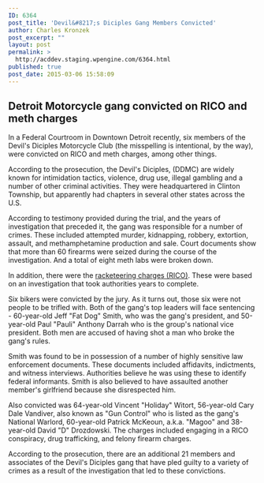 ```yaml
---
ID: 6364
post_title: 'Devil&#8217;s Diciples Gang Members Convicted'
author: Charles Kronzek
post_excerpt: ""
layout: post
permalink: >
  http://acddev.staging.wpengine.com/6364.html
published: true
post_date: 2015-03-06 15:58:09
---
```

<h2>Detroit Motorcycle gang convicted on RICO and meth charges</h2>
In a Federal Courtroom in Downtown Detroit recently, six members of the Devil's Diciples Motorcycle Club (the misspelling is intentional, by the way), were convicted on RICO and meth charges, among other things.

According to the prosecution, the Devil's Diciples, (DDMC) are widely known for intimidation tactics, violence, drug use, illegal gambling and a number of other criminal activities. They were headquartered in Clinton Township, but apparently had chapters in several other states across the U.S.<!--more-->

According to testimony provided during the trial, and the years of investigation that preceded it, the gang was responsible for a number of crimes. These included attempted murder, kidnapping, robbery, extortion, assault, and methamphetamine production and sale. Court documents show that more than 60 firearms were seized during the course of the investigation. And a total of eight meth labs were broken down.

In addition, there were the <a title="Federal RICO Violations Attorneys – Michigan CCE Lawyers" href="http://acddev.staging.wpengine.com/federal-rico-violations-attorneys-michigan-cce-lawyers" target="_blank">racketeering charges (RICO)</a>. These were based on an investigation that took authorities years to complete.

Six bikers were convicted by the jury. As it turns out, those six were not people to be trifled with. Both of the gang's top leaders will face sentencing - 60-year-old Jeff "Fat Dog" Smith, who was the gang's president, and 50-year-old Paul "Pauli" Anthony Darrah who is the group's national vice president. Both men are accused of having shot a man who broke the gang's rules.

Smith was found to be in possession of a number of highly sensitive law enforcement documents. These documents included affidavits, indictments, and witness interviews. Authorities believe he was using these to identify federal informants. Smith is also believed to have assaulted another member's girlfriend because she disrespected him.

Also convicted was 64-year-old Vincent "Holiday" Witort, 56-year-old Cary Dale Vandiver, also known as "Gun Control" who is listed as the gang's National Warlord, 60-year-old Patrick McKeoun, a.k.a. "Magoo" and 38-year-old David "D" Drozdowski. The charges included engaging in a RICO conspiracy, drug trafficking, and felony firearm charges.

According to the prosecution, there are an additional 21 members and associates of the Devil's Diciples gang that have pled guilty to a variety of crimes as a result of the investigation that led to these convictions.